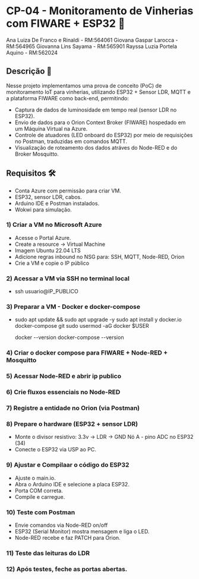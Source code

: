 # CP-04 - Monitoramento de Vinherias com FIWARE + ESP32 🍷

Ana Luiza De Franco e Rinaldi - RM:564061 
Giovana Gaspar Larocca - RM:564965 
Giovanna Lins Sayama - RM:565901 
Rayssa Luzia Portela Aquino - RM:562024

## Descrição 📝
 Nesse projeto implementamos uma prova de conceito (PoC) de monitoramento IoT para vinherias, utilizando ESP32 + Sensor LDR, MQTT e a plataforma FIWARE como back-end, permitindo:
 - Captura de dados de luminosidade em tempo real (sensor LDR no ESP32).
 - Envio de dados para o Orion Context Broker (FIWARE) hospedado em um Máquina Virtual na Azure.
 - Controle de atuadores (LED onboard do ESP32) por meio de requisições no Postman, traduzidas em comandos MQTT.
 - Visualização de roteamento dos dados atráves do Node-RED e do Broker Mosquitto.

## Requisitos 🛠️
 - Conta Azure com permissão para criar VM.
 - ESP32, sensor LDR, cabos.
 - Arduino IDE e Postman instalados.
 - Wokwi para simulação.

### 1) Criar a VM no Microsoft Azure
   - Acesse o Portal Azure.
   - Create a resource -> Virtual Machine
   - Imagem Ubuntu 22.04 LTS
   - Adicione regras inbound no NSG para: SSH, MQTT, Node-RED, Orion
   - Crie a VM e copie o IP público

### 2) Acessar a VM via SSH no terminal local
   - ssh usuario@IP_PUBLICO

### 3) Preparar a VM - Docker e docker-compose
   - sudo apt update && sudo apt upgrade -y
     sudo apt install y docker.io docker-compose git
     sudo usermod -aG docker $USER
  
     docker --version
     docker-compose --version

### 4) Criar o docker compose para FIWARE + Node-RED + Mosquitto

### 5) Acessar Node-RED e abrir ip publico

### 6) Crie fluxos essenciais no Node-RED

### 7) Registre a entidade no Orion (via Postman)

### 8) Prepare o hardware (ESP32 + sensor LDR)
   - Monte o divisor resistivo:
     3.3v -> LDR -> GND
     Nó A - pino ADC no ESP32 (34)
   - Conecte o ESP32 via USP ao PC. 

### 9) Ajustar e Compilaar o código do ESP32
   - Ajuste o main.io.
   - Abra o Arduino IDE e selecione a placa ESP32.
   - Porta COM correta.
   - Compile e carregue.

### 10) Teste com Postman
   - Envie comandos via Node-RED on/off
   - ESP32 (Serial Monitor) mostra mensagem e liga o LED.
   - Node-RED recebe e faz PATCH para Orion.

### 11) Teste das leituras do LDR
   
### 12) Após testes, feche as portas abertas.

 
